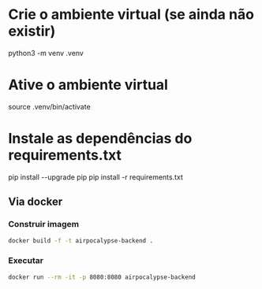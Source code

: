 # Crie o ambiente virtual (se ainda não existir)
python3 -m venv .venv

# Ative o ambiente virtual
source .venv/bin/activate

# Instale as dependências do requirements.txt
pip install --upgrade pip
pip install -r requirements.txt


## Via docker

### Construir imagem
```bash
docker build -f -t airpocalypse-backend .
```

### Executar
```bash
docker run --rm -it -p 8080:8080 airpocalypse-backend
```

